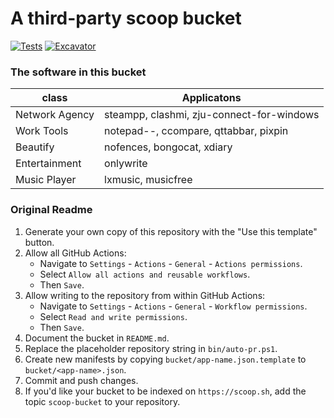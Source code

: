 # A third-party scoop bucket

[![Tests](https://github.com/chenwb2019/chenwb-scoop-bucket/actions/workflows/ci.yml/badge.svg)](https://github.com/<username>/<bucketname>/actions/workflows/ci.yml) [![Excavator](https://github.com/chenwb2019/chenwb-scoop-bucket/actions/workflows/excavator.yml/badge.svg)](https://github.com/<username>/<bucketname>/actions/workflows/excavator.yml)

### The software in this bucket

| class          | Applicatons                               |
| -------------- | ----------------------------------------- |
| Network Agency | steampp, clashmi, zju-connect-for-windows |
| Work Tools     | notepad--, ccompare, qttabbar, pixpin     |
| Beautify       | nofences, bongocat, xdiary                |
| Entertainment  | onlywrite                                 |
| Music Player   | lxmusic, musicfree                        |

### Original Readme

1. Generate your own copy of this repository with the "Use this template"
   button.
2. Allow all GitHub Actions:
   - Navigate to `Settings` - `Actions` - `General` - `Actions permissions`.
   - Select `Allow all actions and reusable workflows`.
   - Then `Save`.
3. Allow writing to the repository from within GitHub Actions:
   - Navigate to `Settings` - `Actions` - `General` - `Workflow permissions`.
   - Select `Read and write permissions`.
   - Then `Save`.
4. Document the bucket in `README.md`.
5. Replace the placeholder repository string in `bin/auto-pr.ps1`.
6. Create new manifests by copying `bucket/app-name.json.template` to
   `bucket/<app-name>.json`.
7. Commit and push changes.
8. If you'd like your bucket to be indexed on `https://scoop.sh`, add the
   topic `scoop-bucket` to your repository.

